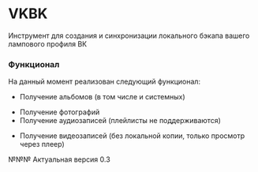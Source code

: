 # VKBK
Инструмент для создания и синхронизации локального бэкапа вашего лампового профиля ВК

### Функционал
На данный момент реализован следующий функционал:
+ Получение альбомов (в том числе и системных)
- Получение фотографий
- Получение аудиозаписей (плейлисты не поддерживаются)
* Получение видеозаписей (без локальной копии, только просмотр через плеер)

№№№ Актуальная версия 0.3
